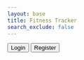 ```yaml
---
layout: base
title: Fitness Tracker
search_exclude: false
---
```

<html lang="en">
    <button class="btn">Login</button>
    <button class="btn">Register</button>
</html>

